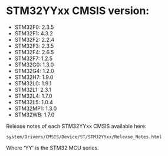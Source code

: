 # STM32YYxx CMSIS version:

  * STM32F0: 2.3.5
  * STM32F1: 4.3.2
  * STM32F2: 2.2.4
  * STM32F3: 2.3.5
  * STM32F4: 2.6.5
  * STM32F7: 1.2.5
  * STM32G0: 1.3.0
  * STM32G4: 1.2.0
  * STM32H7: 1.9.0
  * STM32L0: 1.9.1
  * STM32L1: 2.3.1
  * STM32L4: 1.7.0
  * STM32L5: 1.0.4
  * STM32MP1: 1.3.0
  * STM32WB: 1.7.0

Release notes of each STM32YYxx CMSIS available here:

`system/Drivers/CMSIS/Device/ST/STM32YYxx/Release_Notes.html`

Where 'YY' is the STM32 MCU series.
